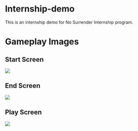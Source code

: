 # Internship-demo
This is an internship demo for No Surrender Internship program.
<h1>Gameplay Images</h1>
<h2>Start Screen</h2>
<img src = "https://user-images.githubusercontent.com/74705281/190926135-95c7c8ce-9a8f-47ae-bb11-9032e8e65059.jpg">
<h2>End Screen</h2>
<img src = "https://user-images.githubusercontent.com/74705281/190926180-51e29e66-18c8-4c25-a2c2-746f72ef9640.jpg">
<h2>Play Screen</h2>
<img src = "https://user-images.githubusercontent.com/74705281/190926204-0221ab99-711a-43a5-930d-403aa3ca1fdb.jpg">

